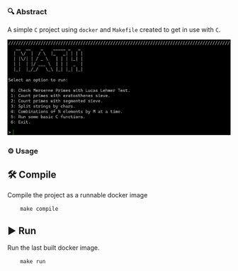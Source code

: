 ### 🔍 Abstract

A simple `C` project using `docker` and `Makefile` created to get in use with `C`.

!["Math image"](image.png)

### ⚙️ Usage

## 🛠️ Compile

Compile the project as a runnable docker image

```
    make compile
```
## ▶️ Run

Run the last built docker image.

```
    make run
```


